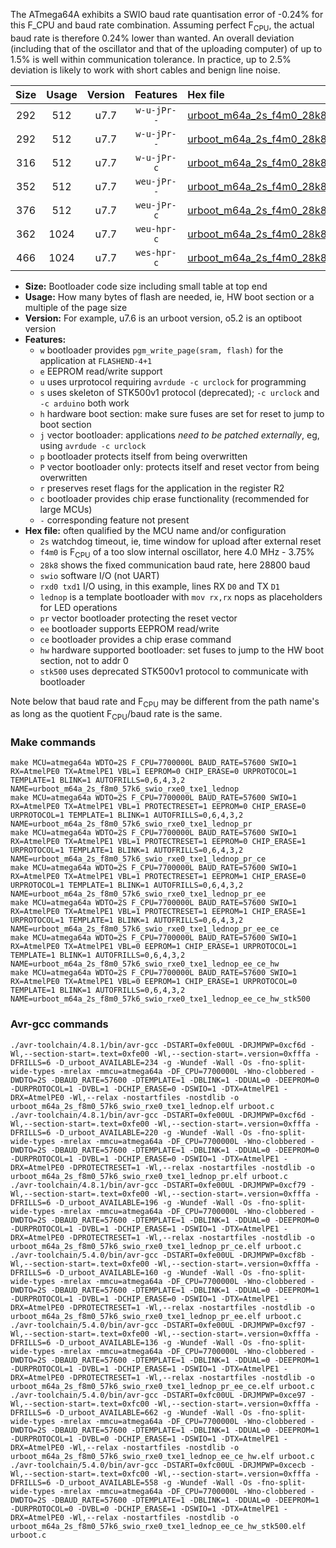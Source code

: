 The ATmega64A exhibits a SWIO baud rate quantisation error of -0.24% for this F_CPU and baud rate combination. Assuming perfect F<sub>CPU</sub>, the actual baud rate is therefore 0.24% lower than wanted. An overall deviation (including that of the oscillator and that of the uploading computer) of up to 1.5% is well within communication tolerance. In practice, up to 2.5% deviation is likely to work with short cables and benign line noise.

|Size|Usage|Version|Features|Hex file|
|:-:|:-:|:-:|:-:|:--|
|292|512|u7.7|`w-u-jPr--`|[urboot_m64a_2s_f4m0_28k8_swio_rxe0_txe1_lednop.hex](https://raw.githubusercontent.com/stefanrueger/urboot.hex/main/mcus/atmega64a/watchdog_2_s/internal_oscillator_f-3.75%25/%2B4m000000_hz/%2B%2B28k8_baud/uart0_rxe0_txe1/lednop/urboot_m64a_2s_f4m0_28k8_swio_rxe0_txe1_lednop.hex)|
|292|512|u7.7|`w-u-jPr--`|[urboot_m64a_2s_f4m0_28k8_swio_rxe0_txe1_lednop_pr.hex](https://raw.githubusercontent.com/stefanrueger/urboot.hex/main/mcus/atmega64a/watchdog_2_s/internal_oscillator_f-3.75%25/%2B4m000000_hz/%2B%2B28k8_baud/uart0_rxe0_txe1/lednop/urboot_m64a_2s_f4m0_28k8_swio_rxe0_txe1_lednop_pr.hex)|
|316|512|u7.7|`w-u-jPr-c`|[urboot_m64a_2s_f4m0_28k8_swio_rxe0_txe1_lednop_pr_ce.hex](https://raw.githubusercontent.com/stefanrueger/urboot.hex/main/mcus/atmega64a/watchdog_2_s/internal_oscillator_f-3.75%25/%2B4m000000_hz/%2B%2B28k8_baud/uart0_rxe0_txe1/lednop/urboot_m64a_2s_f4m0_28k8_swio_rxe0_txe1_lednop_pr_ce.hex)|
|352|512|u7.7|`weu-jPr--`|[urboot_m64a_2s_f4m0_28k8_swio_rxe0_txe1_lednop_pr_ee.hex](https://raw.githubusercontent.com/stefanrueger/urboot.hex/main/mcus/atmega64a/watchdog_2_s/internal_oscillator_f-3.75%25/%2B4m000000_hz/%2B%2B28k8_baud/uart0_rxe0_txe1/lednop/urboot_m64a_2s_f4m0_28k8_swio_rxe0_txe1_lednop_pr_ee.hex)|
|376|512|u7.7|`weu-jPr-c`|[urboot_m64a_2s_f4m0_28k8_swio_rxe0_txe1_lednop_pr_ee_ce.hex](https://raw.githubusercontent.com/stefanrueger/urboot.hex/main/mcus/atmega64a/watchdog_2_s/internal_oscillator_f-3.75%25/%2B4m000000_hz/%2B%2B28k8_baud/uart0_rxe0_txe1/lednop/urboot_m64a_2s_f4m0_28k8_swio_rxe0_txe1_lednop_pr_ee_ce.hex)|
|362|1024|u7.7|`weu-hpr-c`|[urboot_m64a_2s_f4m0_28k8_swio_rxe0_txe1_lednop_ee_ce_hw.hex](https://raw.githubusercontent.com/stefanrueger/urboot.hex/main/mcus/atmega64a/watchdog_2_s/internal_oscillator_f-3.75%25/%2B4m000000_hz/%2B%2B28k8_baud/uart0_rxe0_txe1/lednop/urboot_m64a_2s_f4m0_28k8_swio_rxe0_txe1_lednop_ee_ce_hw.hex)|
|466|1024|u7.7|`wes-hpr-c`|[urboot_m64a_2s_f4m0_28k8_swio_rxe0_txe1_lednop_ee_ce_hw_stk500.hex](https://raw.githubusercontent.com/stefanrueger/urboot.hex/main/mcus/atmega64a/watchdog_2_s/internal_oscillator_f-3.75%25/%2B4m000000_hz/%2B%2B28k8_baud/uart0_rxe0_txe1/lednop/urboot_m64a_2s_f4m0_28k8_swio_rxe0_txe1_lednop_ee_ce_hw_stk500.hex)|

- **Size:** Bootloader code size including small table at top end
- **Usage:** How many bytes of flash are needed, ie, HW boot section or a multiple of the page size
- **Version:** For example, u7.6 is an urboot version, o5.2 is an optiboot version
- **Features:**
  + `w` bootloader provides `pgm_write_page(sram, flash)` for the application at `FLASHEND-4+1`
  + `e` EEPROM read/write support
  + `u` uses urprotocol requiring `avrdude -c urclock` for programming
  + `s` uses skeleton of STK500v1 protocol (deprecated); `-c urclock` and `-c arduino` both work
  + `h` hardware boot section: make sure fuses are set for reset to jump to boot section
  + `j` vector bootloader: applications *need to be patched externally*, eg, using `avrdude -c urclock`
  + `p` bootloader protects itself from being overwritten
  + `P` vector bootloader only: protects itself and reset vector from being overwritten
  + `r` preserves reset flags for the application in the register R2
  + `c` bootloader provides chip erase functionality (recommended for large MCUs)
  + `-` corresponding feature not present
- **Hex file:** often qualified by the MCU name and/or configuration
  + `2s` watchdog timeout, ie, time window for upload after external reset
  + `f4m0` is F<sub>CPU</sub> of a too slow internal oscillator, here 4.0 MHz - 3.75%
  + `28k8` shows the fixed communication baud rate, here 28800 baud
  + `swio` software I/O (not UART)
  + `rxd0 txd1` I/O using, in this example, lines RX `D0` and TX `D1`
  + `lednop` is a template bootloader with `mov rx,rx` nops as placeholders for LED operations
  + `pr` vector bootloader protecting the reset vector
  + `ee` bootloader supports EEPROM read/write
  + `ce` bootloader provides a chip erase command
  + `hw` hardware supported bootloader: set fuses to jump to the HW boot section, not to addr 0
  + `stk500` uses deprecated STK500v1 protocol to communicate with bootloader


Note below that baud rate and F<sub>CPU</sub> may be different from the path name's as long as the quotient F<sub>CPU</sub>/baud rate is the same.

### Make commands
```
make MCU=atmega64a WDTO=2S F_CPU=7700000L BAUD_RATE=57600 SWIO=1 RX=AtmelPE0 TX=AtmelPE1 VBL=1 EEPROM=0 CHIP_ERASE=0 URPROTOCOL=1 TEMPLATE=1 BLINK=1 AUTOFRILLS=0,6,4,3,2 NAME=urboot_m64a_2s_f8m0_57k6_swio_rxe0_txe1_lednop
make MCU=atmega64a WDTO=2S F_CPU=7700000L BAUD_RATE=57600 SWIO=1 RX=AtmelPE0 TX=AtmelPE1 VBL=1 PROTECTRESET=1 EEPROM=0 CHIP_ERASE=0 URPROTOCOL=1 TEMPLATE=1 BLINK=1 AUTOFRILLS=0,6,4,3,2 NAME=urboot_m64a_2s_f8m0_57k6_swio_rxe0_txe1_lednop_pr
make MCU=atmega64a WDTO=2S F_CPU=7700000L BAUD_RATE=57600 SWIO=1 RX=AtmelPE0 TX=AtmelPE1 VBL=1 PROTECTRESET=1 EEPROM=0 CHIP_ERASE=1 URPROTOCOL=1 TEMPLATE=1 BLINK=1 AUTOFRILLS=0,6,4,3,2 NAME=urboot_m64a_2s_f8m0_57k6_swio_rxe0_txe1_lednop_pr_ce
make MCU=atmega64a WDTO=2S F_CPU=7700000L BAUD_RATE=57600 SWIO=1 RX=AtmelPE0 TX=AtmelPE1 VBL=1 PROTECTRESET=1 EEPROM=1 CHIP_ERASE=0 URPROTOCOL=1 TEMPLATE=1 BLINK=1 AUTOFRILLS=0,6,4,3,2 NAME=urboot_m64a_2s_f8m0_57k6_swio_rxe0_txe1_lednop_pr_ee
make MCU=atmega64a WDTO=2S F_CPU=7700000L BAUD_RATE=57600 SWIO=1 RX=AtmelPE0 TX=AtmelPE1 VBL=1 PROTECTRESET=1 EEPROM=1 CHIP_ERASE=1 URPROTOCOL=1 TEMPLATE=1 BLINK=1 AUTOFRILLS=0,6,4,3,2 NAME=urboot_m64a_2s_f8m0_57k6_swio_rxe0_txe1_lednop_pr_ee_ce
make MCU=atmega64a WDTO=2S F_CPU=7700000L BAUD_RATE=57600 SWIO=1 RX=AtmelPE0 TX=AtmelPE1 VBL=0 EEPROM=1 CHIP_ERASE=1 URPROTOCOL=1 TEMPLATE=1 BLINK=1 AUTOFRILLS=0,6,4,3,2 NAME=urboot_m64a_2s_f8m0_57k6_swio_rxe0_txe1_lednop_ee_ce_hw
make MCU=atmega64a WDTO=2S F_CPU=7700000L BAUD_RATE=57600 SWIO=1 RX=AtmelPE0 TX=AtmelPE1 VBL=0 EEPROM=1 CHIP_ERASE=1 URPROTOCOL=0 TEMPLATE=1 BLINK=1 AUTOFRILLS=0,6,4,3,2 NAME=urboot_m64a_2s_f8m0_57k6_swio_rxe0_txe1_lednop_ee_ce_hw_stk500
```

### Avr-gcc commands
```
./avr-toolchain/4.8.1/bin/avr-gcc -DSTART=0xfe00UL -DRJMPWP=0xcf6d -Wl,--section-start=.text=0xfe00 -Wl,--section-start=.version=0xfffa -DFRILLS=6 -D_urboot_AVAILABLE=234 -g -Wundef -Wall -Os -fno-split-wide-types -mrelax -mmcu=atmega64a -DF_CPU=7700000L -Wno-clobbered -DWDTO=2S -DBAUD_RATE=57600 -DTEMPLATE=1 -DBLINK=1 -DDUAL=0 -DEEPROM=0 -DURPROTOCOL=1 -DVBL=1 -DCHIP_ERASE=0 -DSWIO=1 -DTX=AtmelPE1 -DRX=AtmelPE0 -Wl,--relax -nostartfiles -nostdlib -o urboot_m64a_2s_f8m0_57k6_swio_rxe0_txe1_lednop.elf urboot.c
./avr-toolchain/4.8.1/bin/avr-gcc -DSTART=0xfe00UL -DRJMPWP=0xcf6d -Wl,--section-start=.text=0xfe00 -Wl,--section-start=.version=0xfffa -DFRILLS=6 -D_urboot_AVAILABLE=220 -g -Wundef -Wall -Os -fno-split-wide-types -mrelax -mmcu=atmega64a -DF_CPU=7700000L -Wno-clobbered -DWDTO=2S -DBAUD_RATE=57600 -DTEMPLATE=1 -DBLINK=1 -DDUAL=0 -DEEPROM=0 -DURPROTOCOL=1 -DVBL=1 -DCHIP_ERASE=0 -DSWIO=1 -DTX=AtmelPE1 -DRX=AtmelPE0 -DPROTECTRESET=1 -Wl,--relax -nostartfiles -nostdlib -o urboot_m64a_2s_f8m0_57k6_swio_rxe0_txe1_lednop_pr.elf urboot.c
./avr-toolchain/4.8.1/bin/avr-gcc -DSTART=0xfe00UL -DRJMPWP=0xcf79 -Wl,--section-start=.text=0xfe00 -Wl,--section-start=.version=0xfffa -DFRILLS=6 -D_urboot_AVAILABLE=196 -g -Wundef -Wall -Os -fno-split-wide-types -mrelax -mmcu=atmega64a -DF_CPU=7700000L -Wno-clobbered -DWDTO=2S -DBAUD_RATE=57600 -DTEMPLATE=1 -DBLINK=1 -DDUAL=0 -DEEPROM=0 -DURPROTOCOL=1 -DVBL=1 -DCHIP_ERASE=1 -DSWIO=1 -DTX=AtmelPE1 -DRX=AtmelPE0 -DPROTECTRESET=1 -Wl,--relax -nostartfiles -nostdlib -o urboot_m64a_2s_f8m0_57k6_swio_rxe0_txe1_lednop_pr_ce.elf urboot.c
./avr-toolchain/5.4.0/bin/avr-gcc -DSTART=0xfe00UL -DRJMPWP=0xcf8b -Wl,--section-start=.text=0xfe00 -Wl,--section-start=.version=0xfffa -DFRILLS=6 -D_urboot_AVAILABLE=160 -g -Wundef -Wall -Os -fno-split-wide-types -mrelax -mmcu=atmega64a -DF_CPU=7700000L -Wno-clobbered -DWDTO=2S -DBAUD_RATE=57600 -DTEMPLATE=1 -DBLINK=1 -DDUAL=0 -DEEPROM=1 -DURPROTOCOL=1 -DVBL=1 -DCHIP_ERASE=0 -DSWIO=1 -DTX=AtmelPE1 -DRX=AtmelPE0 -DPROTECTRESET=1 -Wl,--relax -nostartfiles -nostdlib -o urboot_m64a_2s_f8m0_57k6_swio_rxe0_txe1_lednop_pr_ee.elf urboot.c
./avr-toolchain/5.4.0/bin/avr-gcc -DSTART=0xfe00UL -DRJMPWP=0xcf97 -Wl,--section-start=.text=0xfe00 -Wl,--section-start=.version=0xfffa -DFRILLS=6 -D_urboot_AVAILABLE=136 -g -Wundef -Wall -Os -fno-split-wide-types -mrelax -mmcu=atmega64a -DF_CPU=7700000L -Wno-clobbered -DWDTO=2S -DBAUD_RATE=57600 -DTEMPLATE=1 -DBLINK=1 -DDUAL=0 -DEEPROM=1 -DURPROTOCOL=1 -DVBL=1 -DCHIP_ERASE=1 -DSWIO=1 -DTX=AtmelPE1 -DRX=AtmelPE0 -DPROTECTRESET=1 -Wl,--relax -nostartfiles -nostdlib -o urboot_m64a_2s_f8m0_57k6_swio_rxe0_txe1_lednop_pr_ee_ce.elf urboot.c
./avr-toolchain/5.4.0/bin/avr-gcc -DSTART=0xfc00UL -DRJMPWP=0xce97 -Wl,--section-start=.text=0xfc00 -Wl,--section-start=.version=0xfffa -DFRILLS=6 -D_urboot_AVAILABLE=662 -g -Wundef -Wall -Os -fno-split-wide-types -mrelax -mmcu=atmega64a -DF_CPU=7700000L -Wno-clobbered -DWDTO=2S -DBAUD_RATE=57600 -DTEMPLATE=1 -DBLINK=1 -DDUAL=0 -DEEPROM=1 -DURPROTOCOL=1 -DVBL=0 -DCHIP_ERASE=1 -DSWIO=1 -DTX=AtmelPE1 -DRX=AtmelPE0 -Wl,--relax -nostartfiles -nostdlib -o urboot_m64a_2s_f8m0_57k6_swio_rxe0_txe1_lednop_ee_ce_hw.elf urboot.c
./avr-toolchain/5.4.0/bin/avr-gcc -DSTART=0xfc00UL -DRJMPWP=0xcecb -Wl,--section-start=.text=0xfc00 -Wl,--section-start=.version=0xfffa -DFRILLS=6 -D_urboot_AVAILABLE=558 -g -Wundef -Wall -Os -fno-split-wide-types -mrelax -mmcu=atmega64a -DF_CPU=7700000L -Wno-clobbered -DWDTO=2S -DBAUD_RATE=57600 -DTEMPLATE=1 -DBLINK=1 -DDUAL=0 -DEEPROM=1 -DURPROTOCOL=0 -DVBL=0 -DCHIP_ERASE=1 -DSWIO=1 -DTX=AtmelPE1 -DRX=AtmelPE0 -Wl,--relax -nostartfiles -nostdlib -o urboot_m64a_2s_f8m0_57k6_swio_rxe0_txe1_lednop_ee_ce_hw_stk500.elf urboot.c
```


